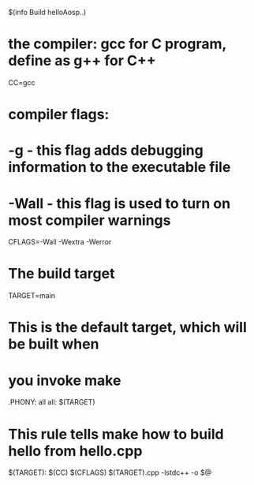 $(info Build helloAosp..)
# the compiler: gcc for C program, define as g++ for C++
CC=gcc
# compiler flags:
#  -g     - this flag adds debugging information to the executable file
#  -Wall  - this flag is used to turn on most compiler warnings
CFLAGS=-Wall -Wextra -Werror
# The build target 
TARGET=main

# This is the default target, which will be built when 
# you invoke make
.PHONY: all
all: $(TARGET)

# This rule tells make how to build hello from hello.cpp
$(TARGET):
	$(CC) $(CFLAGS) $(TARGET).cpp -lstdc++ -o $@